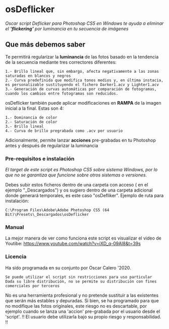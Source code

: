 # osDeflicker

_Oscar script Deflicker para Photoshop CS5 en Windows te ayuda a eliminar el **'flickering'** por luminancia en tu secuencia de imágenes_

## Que más debemos saber

Te permitirá regularizar la **luminancia** de las fotos basado en la tendencia de la secuencia mediante tres correctores diferentes:
```
1.- Brillo lineal que, sin embargo, afecta negativamente a las zonas saturadas en blancos y negros
2.- Curva predefinida que modifica tonos medios y, en última instacia, es personalizable sustituyendo el fichero Darker1.acv y Lighter1.acv
3.- Generación de curvas automáticas por comparación de fotogramas, cuando los cambios entre fotogramas son reducidos.
```

osDeflicker también puede aplicar modificaciones en **RAMPA** de la imagen inicial a la final. Estas son 4:

```
1.- Dominancia de color
2.- Saturación de color
3.- Brillo lineal
4.- Curva de brillo pregrabada como .acv por usuario
```
Adicionalmente, permite lanzar **acciones** pre-grabadas en tu Photoshop antes y después de regularizar la luminancia

### Pre-requisitos e instalación

_El target de este script es Photoshop CS5 sobre sistema Windows, por lo que no se garantiza que funcione sobre otros sistemas o versiones._

Debes subir estos ficheros dentro de una carpeta con acceso ( en el ejemplo "_Descargados") y os sugiero dentro de una carpeta adicional donde generará temporales, es este caso "osDefliker". Ejemplo de ruta para instalación:
```
C:\Program Files\Adobe\Adobe Photoshop CS5 (64 Bit)\Presets\_Descargados\osDeflicker
```

### Manual

La mejor manera de ver como funciona este script es visualizar el video de Youtibe:
https://www.youtube.com/watch?v=iXD_q-09AI8&t=39s

### Licencia

Ha sido programada en su conjunto por Oscar Calero '2020.
```
Se puede utilizar el script sin restricciones para uso particular
Dada su libre distribución, no se permite su distribución con fines comerciales por terceros
```
No es una herramienta profesional y no pretende sustituir a las existentes que serán más estables y depuradas.
Si bien, se ha programado para que no modifique las fotos originales, este riesgo no es descartable, por ejemplo cuando se lanza una 'accion' pre-grabada por el usuario desde el 'script'.
!! El usuario debe utilizarla bajo su propio riesgo y responsabilidad. !!
